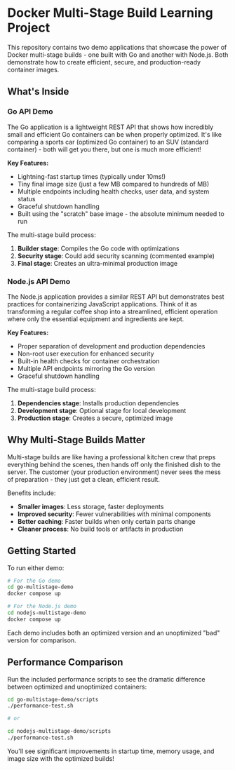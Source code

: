 # Docker Multi-Stage Build Learning Project

This repository contains two demo applications that showcase the power of Docker multi-stage builds - one built with Go and another with Node.js. Both demonstrate how to create efficient, secure, and production-ready container images.

## What's Inside

### Go API Demo

The Go application is a lightweight REST API that shows how incredibly small and efficient Go containers can be when properly optimized. It's like comparing a sports car (optimized Go container) to an SUV (standard container) - both will get you there, but one is much more efficient!

**Key Features:**
- Lightning-fast startup times (typically under 10ms!)
- Tiny final image size (just a few MB compared to hundreds of MB)
- Multiple endpoints including health checks, user data, and system status
- Graceful shutdown handling
- Built using the "scratch" base image - the absolute minimum needed to run

The multi-stage build process:
1. **Builder stage**: Compiles the Go code with optimizations
2. **Security stage**: Could add security scanning (commented example)
3. **Final stage**: Creates an ultra-minimal production image

### Node.js API Demo

The Node.js application provides a similar REST API but demonstrates best practices for containerizing JavaScript applications. Think of it as transforming a regular coffee shop into a streamlined, efficient operation where only the essential equipment and ingredients are kept.

**Key Features:**
- Proper separation of development and production dependencies
- Non-root user execution for enhanced security
- Built-in health checks for container orchestration
- Multiple API endpoints mirroring the Go version
- Graceful shutdown handling

The multi-stage build process:
1. **Dependencies stage**: Installs production dependencies
2. **Development stage**: Optional stage for local development
3. **Production stage**: Creates a secure, optimized image

## Why Multi-Stage Builds Matter

Multi-stage builds are like having a professional kitchen crew that preps everything behind the scenes, then hands off only the finished dish to the server. The customer (your production environment) never sees the mess of preparation - they just get a clean, efficient result.

Benefits include:
- **Smaller images**: Less storage, faster deployments
- **Improved security**: Fewer vulnerabilities with minimal components
- **Better caching**: Faster builds when only certain parts change
- **Cleaner process**: No build tools or artifacts in production

## Getting Started

To run either demo:

```bash
# For the Go demo
cd go-multistage-demo
docker compose up

# For the Node.js demo
cd nodejs-multistage-demo
docker compose up
```

Each demo includes both an optimized version and an unoptimized "bad" version for comparison.

## Performance Comparison

Run the included performance scripts to see the dramatic difference between optimized and unoptimized containers:

```bash
cd go-multistage-demo/scripts
./performance-test.sh

# or

cd nodejs-multistage-demo/scripts
./performance-test.sh
```

You'll see significant improvements in startup time, memory usage, and image size with the optimized builds!